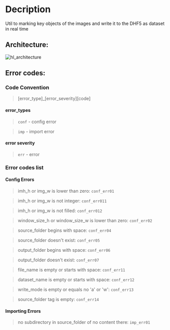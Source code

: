 # Decription
Util to marking key objects of the images and write it to the DHF5 as dataset in real time
## Architecture:
![hl_architecture](https://user-images.githubusercontent.com/104580123/209446611-b075d657-fa96-4ac8-b23f-6c005d78dedf.jpg)

## Error codes:
### Code Convention
> [error_type]_[error_severity][code]
#### error_types
> `conf` - config error

> `imp` - import error
#### error severity
> `err` - error
### Error codes list
#### Config Errors
>imh_h or img_w is lower than zero: `conf_err01`

>imh_h or img_w is not integer: `conf_err011`

>imh_h or img_w is not filled: `conf_err012`

>window_size_h or window_size_w is lower than zero: `conf_err02`

>source_folder begins with space: `conf_err04`

>source_folder doesn't exist: `conf_err05`

>output_folder begins with space: `conf_err06`

>output_folder doesn't exist: `conf_err07`

>file_name is empty or starts with space: `conf_err11`

>dataset_name is empty or starts with space: `conf_err12`

>write_mode is empty or equals no 'a' or 'w': `conf_err13`

>source_folder tag is empty: `conf_err14`
#### Importing Errors
>no subdirectory in source_folder of no content there: `imp_err01`
